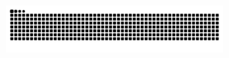 <div align="center">

![snake gif](https://github.com/nyomr/nyomr/blob/output/github-contribution-grid-snake.svg)
</div>
